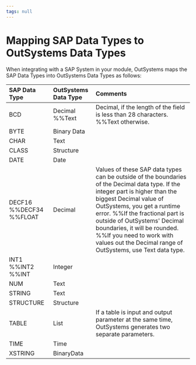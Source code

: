 ```yaml
---
tags: null
---
```


# Mapping SAP Data Types to OutSystems Data Types

When integrating with a SAP System in your module, OutSystems maps the SAP Data Types into OutSystems Data Types as follows:

| SAP Data Type | OutSystems Data Type | Comments |
| :--- | :--- | :--- |
| BCD | Decimal %%Text | Decimal, if the length of the field is less than 28 characters. %%Text otherwise. |
| BYTE | Binary Data |  |
| CHAR | Text |  |
| CLASS | Structure |  |
| DATE | Date |  |
| DECF16 %%DECF34 %%FLOAT | Decimal | Values of these SAP data types can be outside of the boundaries of the Decimal data type. If the integer part is higher than the biggest Decimal value of OutSystems, you get a runtime error. %%If the fractional part is outside of OutSystems' Decimal boundaries, it will be rounded. %%If you need to work with values out the Decimal range of OutSystems, use Text data type. |
| INT1 %%INT2 %%INT | Integer |  |
| NUM | Text |  |
| STRING | Text |  |
| STRUCTURE | Structure |  |
| TABLE | List | If a table is input and output parameter at the same time, OutSystems generates two separate parameters. |
| TIME | Time |  |
| XSTRING | BinaryData |  |

